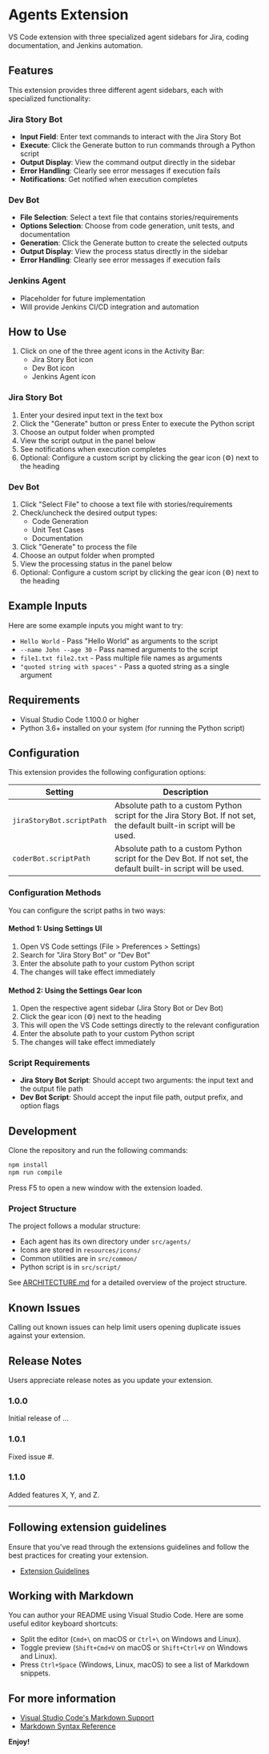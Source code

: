 # Agents Extension

VS Code extension with three specialized agent sidebars for Jira, coding documentation, and Jenkins automation.

## Features

This extension provides three different agent sidebars, each with specialized functionality:

### Jira Story Bot
- **Input Field**: Enter text commands to interact with the Jira Story Bot
- **Execute**: Click the Generate button to run commands through a Python script
- **Output Display**: View the command output directly in the sidebar
- **Error Handling**: Clearly see error messages if execution fails
- **Notifications**: Get notified when execution completes

### Dev Bot
- **File Selection**: Select a text file that contains stories/requirements
- **Options Selection**: Choose from code generation, unit tests, and documentation
- **Generation**: Click the Generate button to create the selected outputs
- **Output Display**: View the process status directly in the sidebar
- **Error Handling**: Clearly see error messages if execution fails

### Jenkins Agent
- Placeholder for future implementation
- Will provide Jenkins CI/CD integration and automation

## How to Use

1. Click on one of the three agent icons in the Activity Bar:
   - Jira Story Bot icon
   - Dev Bot icon
   - Jenkins Agent icon

### Jira Story Bot
1. Enter your desired input text in the text box
2. Click the "Generate" button or press Enter to execute the Python script
3. Choose an output folder when prompted
4. View the script output in the panel below
5. See notifications when execution completes
6. Optional: Configure a custom script by clicking the gear icon (⚙️) next to the heading

### Dev Bot
1. Click "Select File" to choose a text file with stories/requirements
2. Check/uncheck the desired output types:
   - Code Generation
   - Unit Test Cases
   - Documentation
3. Click "Generate" to process the file
4. Choose an output folder when prompted
5. View the processing status in the panel below
6. Optional: Configure a custom script by clicking the gear icon (⚙️) next to the heading

## Example Inputs

Here are some example inputs you might want to try:

- `Hello World` - Pass "Hello World" as arguments to the script
- `--name John --age 30` - Pass named arguments to the script
- `file1.txt file2.txt` - Pass multiple file names as arguments
- `"quoted string with spaces"` - Pass a quoted string as a single argument

## Requirements

- Visual Studio Code 1.100.0 or higher
- Python 3.6+ installed on your system (for running the Python script)

## Configuration

This extension provides the following configuration options:

| Setting | Description |
|---------|-------------|
| `jiraStoryBot.scriptPath` | Absolute path to a custom Python script for the Jira Story Bot. If not set, the default built-in script will be used. |
| `coderBot.scriptPath` | Absolute path to a custom Python script for the Dev Bot. If not set, the default built-in script will be used. |

### Configuration Methods

You can configure the script paths in two ways:

#### Method 1: Using Settings UI
1. Open VS Code settings (File > Preferences > Settings)
2. Search for "Jira Story Bot" or "Dev Bot" 
3. Enter the absolute path to your custom Python script
4. The changes will take effect immediately

#### Method 2: Using the Settings Gear Icon
1. Open the respective agent sidebar (Jira Story Bot or Dev Bot)
2. Click the gear icon (⚙️) next to the heading
3. This will open the VS Code settings directly to the relevant configuration
4. Enter the absolute path to your custom Python script
5. The changes will take effect immediately

### Script Requirements

- **Jira Story Bot Script**: Should accept two arguments: the input text and the output file path
- **Dev Bot Script**: Should accept the input file path, output prefix, and option flags

## Development

Clone the repository and run the following commands:

```bash
npm install
npm run compile
```

Press F5 to open a new window with the extension loaded.

### Project Structure

The project follows a modular structure:

- Each agent has its own directory under `src/agents/`
- Icons are stored in `resources/icons/`
- Common utilities are in `src/common/`
- Python script is in `src/script/`

See [ARCHITECTURE.md](./ARCHITECTURE.md) for a detailed overview of the project structure.

## Known Issues

Calling out known issues can help limit users opening duplicate issues against your extension.

## Release Notes

Users appreciate release notes as you update your extension.

### 1.0.0

Initial release of ...

### 1.0.1

Fixed issue #.

### 1.1.0

Added features X, Y, and Z.

---

## Following extension guidelines

Ensure that you've read through the extensions guidelines and follow the best practices for creating your extension.

* [Extension Guidelines](https://code.visualstudio.com/api/references/extension-guidelines)

## Working with Markdown

You can author your README using Visual Studio Code. Here are some useful editor keyboard shortcuts:

* Split the editor (`Cmd+\` on macOS or `Ctrl+\` on Windows and Linux).
* Toggle preview (`Shift+Cmd+V` on macOS or `Shift+Ctrl+V` on Windows and Linux).
* Press `Ctrl+Space` (Windows, Linux, macOS) to see a list of Markdown snippets.

## For more information

* [Visual Studio Code's Markdown Support](http://code.visualstudio.com/docs/languages/markdown)
* [Markdown Syntax Reference](https://help.github.com/articles/markdown-basics/)

**Enjoy!**

